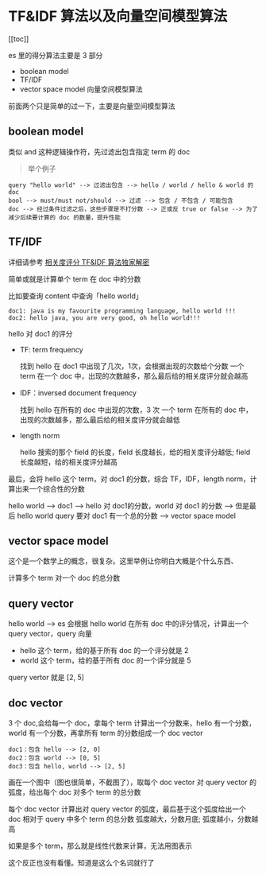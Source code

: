 # TF&IDF 算法以及向量空间模型算法

[[toc]]

es 里的得分算法主要是 3 部分

- boolean model
- TF/IDF
- vector space model 向量空间模型算法

前面两个只是简单的过一下，主要是向量空间模型算法


##  boolean model
类似 and 这种逻辑操作符，先过滤出包含指定 term 的 doc

> 举个例子

```
query "hello world" --> 过滤出包含 --> hello / world / hello & world 的 doc
bool --> must/must not/should --> 过滤 --> 包含 / 不包含 / 可能包含
doc --> 经过条件过滤之后，这些步骤是不打分数 --> 正或反 true or false --> 为了减少后续要计算的 doc 的数量，提升性能
```

## TF/IDF
详细请参考 [相关度评分 TF&IDF 算法独家解密](/elasticsearch-core/search-engine/55-tf-idf.md)

简单或就是计算单个 term 在 doc 中的分数

比如要查询 content 中查询「hello world」
```
doc1: java is my favourite programming language, hello world !!!
doc2: hello java, you are very good, oh hello world!!!
```

hello 对 doc1 的评分

- TF: term frequency

    找到 hello 在 doc1 中出现了几次，1次，会根据出现的次数给个分数
    一个 term 在一个 doc 中，出现的次数越多，那么最后给的相关度评分就会越高
- IDF：inversed document frequency

    找到 hello 在所有的 doc 中出现的次数，3 次
    一个 term 在所有的 doc 中，出现的次数越多，那么最后给的相关度评分就会越低
- length norm

    hello 搜索的那个 field 的长度，field 长度越长，给的相关度评分越低;
    field 长度越短，给的相关度评分越高

最后，会将 hello 这个 term，对 doc1 的分数，综合 TF，IDF，length norm，计算出来一个综合性的分数

hello world --> doc1 --> hello 对 doc1的分数，world 对 doc1 的分数 --> 但是最后 hello world query 要对 doc1 有一个总的分数 --> vector space model

## vector space model
这个是一个数学上的概念，很复杂。这里举例让你明白大概是个什么东西、

计算多个 term 对一个 doc 的总分数

## query vector
hello world --> es 会根据 hello world 在所有 doc 中的评分情况，计算出一个 query vector，query 向量

- hello 这个 term，给的基于所有 doc 的一个评分就是 2
- world 这个 term，给的基于所有 doc 的一个评分就是 5

query vertor 就是 [2, 5]

## doc vector

3 个 doc,会给每一个 doc，拿每个 term 计算出一个分数来，hello 有一个分数，world 有一个分数，再拿所有 term 的分数组成一个 doc vector

```
doc1：包含 hello --> [2, 0]
doc2：包含 world --> [0, 5]
doc3：包含 hello, world --> [2, 5]
```

画在一个图中（图也很简单，不截图了），取每个 doc vector 对 query vector 的弧度，给出每个 doc 对多个 term 的总分数

每个 doc vector 计算出对 query vector 的弧度，最后基于这个弧度给出一个 doc 相对于 query 中多个 term 的总分数
弧度越大，分数月底; 弧度越小，分数越高

如果是多个 term，那么就是线性代数来计算，无法用图表示

这个反正也没有看懂。知道是这么个名词就行了
